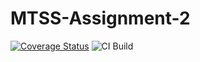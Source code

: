 # MTSS-Assignment-2
[![Coverage Status](https://coveralls.io/repos/github/dvdbaggio/MTSS-Assignment-2/badge.svg?branch=main)](https://coveralls.io/github/dvdbaggio/MTSS-Assignment-2?branch=main)
![CI Build](https://github.com/dvdbaggio/MTSS-Assignment-2/actions/workflows/main.yml/badge.svg)
